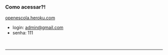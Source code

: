 ### Como acessar?!


[openescola.heroku.com](https://openescola.herokuapp.com/)

- login: admin@gmail.com
- senha: 111

<br>

---

